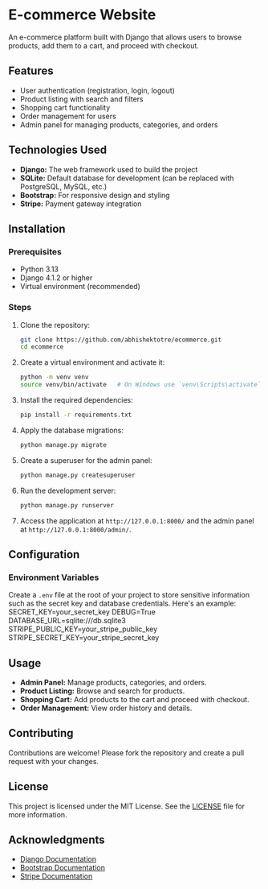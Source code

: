 # E-commerce Website

An e-commerce platform built with Django that allows users to browse products, add them to a cart, and proceed with checkout.

## Features
- User authentication (registration, login, logout)
- Product listing with search and filters
- Shopping cart functionality
- Order management for users
- Admin panel for managing products, categories, and orders

## Technologies Used
- **Django:** The web framework used to build the project
- **SQLite:** Default database for development (can be replaced with PostgreSQL, MySQL, etc.)
- **Bootstrap:** For responsive design and styling
- **Stripe:** Payment gateway integration

## Installation

### Prerequisites
- Python 3.13
- Django 4.1.2 or higher
- Virtual environment (recommended)

### Steps
1. Clone the repository:
    ```sh
    git clone https://github.com/abhishektotre/ecommerce.git
    cd ecommerce
    ```

2. Create a virtual environment and activate it:
    ```sh
    python -m venv venv
    source venv/bin/activate   # On Windows use `venv\Scripts\activate`
    ```

3. Install the required dependencies:
    ```sh
    pip install -r requirements.txt
    ```

4. Apply the database migrations:
    ```sh
    python manage.py migrate
    ```

5. Create a superuser for the admin panel:
    ```sh
    python manage.py createsuperuser
    ```

6. Run the development server:
    ```sh
    python manage.py runserver
    ```

7. Access the application at `http://127.0.0.1:8000/` and the admin panel at `http://127.0.0.1:8000/admin/`.

## Configuration

### Environment Variables
Create a `.env` file at the root of your project to store sensitive information such as the secret key and database credentials. Here's an example:
SECRET_KEY=your_secret_key DEBUG=True DATABASE_URL=sqlite:///db.sqlite3 STRIPE_PUBLIC_KEY=your_stripe_public_key STRIPE_SECRET_KEY=your_stripe_secret_key

## Usage
- **Admin Panel:** Manage products, categories, and orders.
- **Product Listing:** Browse and search for products.
- **Shopping Cart:** Add products to the cart and proceed with checkout.
- **Order Management:** View order history and details.

## Contributing
Contributions are welcome! Please fork the repository and create a pull request with your changes.

## License
This project is licensed under the MIT License. See the [LICENSE](LICENSE) file for more information.

## Acknowledgments
- [Django Documentation](https://docs.djangoproject.com/)
- [Bootstrap Documentation](https://getbootstrap.com/)
- [Stripe Documentation](https://stripe.com/docs)

